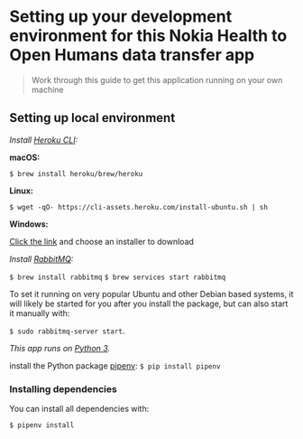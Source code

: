 # Setting up your development environment for this Nokia Health to Open Humans data transfer app

> Work through this guide to get this application running on your own machine

## Setting up local environment

*Install [Heroku CLI](https://devcenter.heroku.com/articles/heroku-cli#download-and-install):*

**macOS:**

`$ brew install heroku/brew/heroku`

**Linux:**

`$ wget -qO- https://cli-assets.heroku.com/install-ubuntu.sh | sh`

**Windows:**

[Click the link](https://devcenter.heroku.com/articles/heroku-cli#download-and-install) and choose an installer to download

*Install [RabbitMQ](http://www.rabbitmq.com):*

`$ brew install rabbitmq`
`$ brew services start rabbitmq`

To set it running on very popular Ubuntu and other Debian based systems, it will likely be started for you after you install the package, but can also start it manually with:

`$ sudo rabbitmq-server start`.

*This app runs on [Python 3](https://www.python.org/downloads/).*

install the Python package  [pipenv](http://pipenv.readthedocs.io/en/latest/): `$ pip install pipenv`

### Installing dependencies

You can install all dependencies with:

`$ pipenv install`
